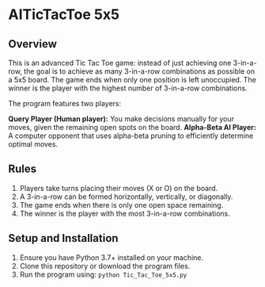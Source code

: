 # AITicTacToe 5x5
## Overview
This is an advanced Tic Tac Toe game: instead of just achieving one 3-in-a-row, the goal is to achieve as many 3-in-a-row combinations as possible on a 5x5 board. The game ends when only one position is left unoccupied. The winner is the player with the highest number of 3-in-a-row combinations.

The program features two players:

**Query Player (Human player):** You make decisions manually for your moves, given the remaining open spots on the board.
**Alpha-Beta AI Player:** A computer opponent that uses alpha-beta pruning to efficiently determine optimal moves.

## Rules
1. Players take turns placing their moves (X or O) on the board.
2. A 3-in-a-row can be formed horizontally, vertically, or diagonally.
3. The game ends when there is only one open space remaining.
4. The winner is the player with the most 3-in-a-row combinations.

## Setup and Installation
1. Ensure you have Python 3.7+ installed on your machine.
2. Clone this repository or download the program files.
3. Run the program using: ``` python Tic_Tac_Toe_5x5.py ```
